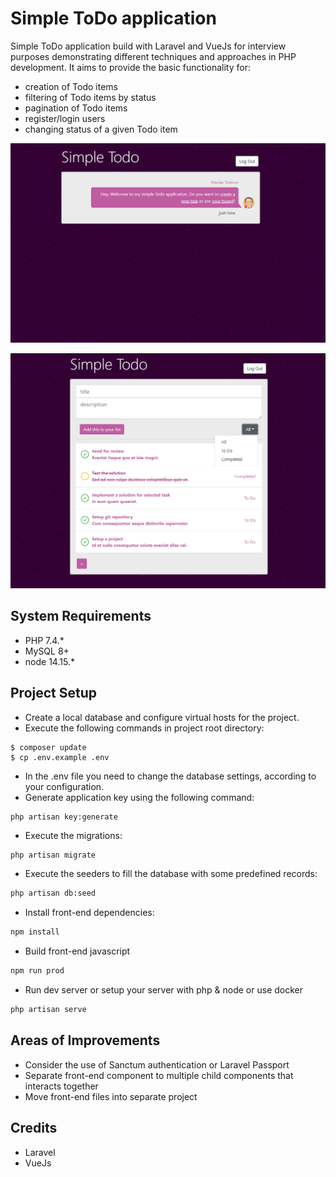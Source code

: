 # Simple ToDo application
Simple ToDo application build with Laravel and VueJs for interview purposes demonstrating different techniques and approaches in PHP development.
It aims to provide the basic functionality for:

- creation of Todo items
- filtering of Todo items by status
- pagination of Todo items
- register/login users
- changing status of a given Todo item

![Screenshot](screenshot0.png)

![Screenshot](screenshot.png)
## System Requirements

- PHP 7.4.*
- MySQL 8+ 
- node 14.15.*

## Project Setup

- Create a local database and configure virtual hosts for the  project.
- Execute the following commands in project root directory:

```
$ composer update
$ cp .env.example .env
```

- In the .env file you need to change the database settings, according to your configuration.
- Generate application key using the following command:

```
php artisan key:generate
```

- Execute the migrations:

```bash
php artisan migrate
```
- Execute the seeders to fill the database with some predefined records:

```bash
php artisan db:seed
```

- Install front-end dependencies:

```bash
npm install
```
- Build front-end javascript

```bash
npm run prod
```
- Run dev server or setup your server with php & node or use docker

```bash
php artisan serve
```
## Areas of Improvements
- Consider the use of Sanctum authentication or Laravel Passport
- Separate front-end component to multiple child components that interacts together
- Move front-end files into separate project

## Credits
- Laravel
- VueJs
